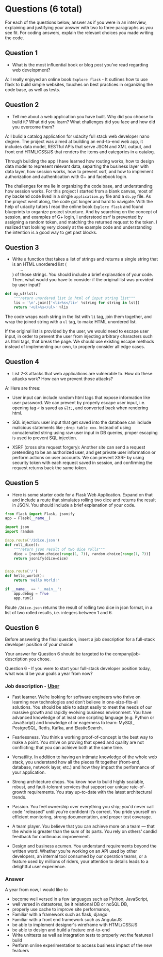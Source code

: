 # Questions (6 total)

For each of the questions below, answer as if you were in an interview, explaining and justifying your answer with two to three paragraphs as you see fit. For coding answers, explain the relevant choices you made writing the code.

## Question 1 
- What is the most influential book or blog post you’ve read regarding web development?

A: I really enjoyed an online book `Explore flask` - It outlines how to use flask to build simple websites, touches on best practices in organizing the code base, as well as tests.

## Question 2 
- Tell me about a web application you have built. Why did you choose to build it? What did you learn? What challenges did you face and how did you overcome them?

A: I bulid a catalog application for udacity full stack web developer nano degree. The project was aimed at building an end-to-end web app, it includes data model, RESTful APIs that serve JSON and XML output, and front end HTML/CSS/JS that renders the items and categories in a catalog. 

Through building the app I have learned how routing works, how to design data model to represent relevant data, separting the business layer with data layer, how session works, how to prevent xsrf, and how to implement authorization and authentication with G+ and facebook login. 

The challenges for me lie in organizing the code base, and understanding how session works. For this project I started from a blank canvas, most of my backend code lived in a single `application.py` file and a `db.py` file. As the project went along, the code got longer and hard to navigate. With the help of udacity tutors I read the online book `Explore flask` and found blueprints to organize project structure. And by searching on the concept of session, and examples of G+ login, I understood xsrf is prevented by assigning a random token, and matching the returned request to the token. I realized that looking very closely at the example code and understanding the intention is a good way to get past blocks.


## Question 3 
- Write a function that takes a list of strings and returns a single string that is an HTML unordered list (<ul>...</ul>) of those strings. You should include a brief explanation of your code. Then, what would you have to consider if the original list was provided by user input?

```python
def my_ul(lst):
    """return unordered list in html of input string list"""
    lis = '\n'.join(['<li>%s</li>' %string for string in lst])
    return '<ul>%s</ul>' %lis
```

The code wraps each string in the list with `li` tag, join them together, and wrap the joined string with a `ul` tag, to make HTML unordered list. 

If the original list is provided by the user, we would need to escape user input, in order to prevent the user from injecting arbitrary characters such as html tags, that break the page. We should use existing escape methods instead of implementing our own, to properly consider all edge cases.


## Question 4 
- List 2-3 attacks that web applications are vulnerable to. How do these attacks work? How can we prevent those attacks?

A: Here are three:
- User input can include random html tags that expose information like user password. We can prevent by properly escape user input, i.e. opening tag `<` is saved as `&lt;`, and converted back when rendering html. 

- SQL injection: user input that get saved into the database can include malicious statements like `;drop table xxx`. Instead of using concatenated string using raw user input in DB queries, proper escaping is used to prevent SQL injection.

- XSRF (cross site request forgery): Another site can send a request pretending to be an authorized user, and get private user information or perform actions on user accounts. We can prevent XSRF by using security token with each request saved in session, and confirming the request returns back the same token. 


## Question 5 
- Here is some starter code for a Flask Web Application. Expand on that and include a route that simulates rolling two dice and returns the result in JSON. You should include a brief explanation of your code.

```python
from flask import Flask, jsonify
app = Flask(__name__)

import json
import random

@app.route('/2dice.json')
def roll_dice():
    """return json result of two dice rolls"""
    dice = [random.choice(range(1, 7)), random.choice(range(1, 7))]
    return jsonify(dice=dice)


@app.route('/')
def hello_world():
    return 'Hello World!'

if __name__ == '__main__':
    app.debug = True
    app.run()
```

Route `/2dice.json` returns the result of rolling two dice in json format, in a list of two rolled results, i.e. integers between 1 and 6.


## Question 6
Before answering the final question, insert a job description for a full-stack developer position of your choice!

Your answer for Question 6 should be targeted to the company/job-description you chose.

Question 6 - If you were to start your full-stack developer position today, what would be your goals a year from now?

### Job description - [Uber](https://careers-uber.icims.com/jobs/12396/software-engineer---full-stack/job?mobile=false&width=878&height=500&bga=true&needsRedirect=false&jan1offset=-480&jun1offset=-420)

- Fast learner. We’re looking for software engineers who thrive on learning new technologies and don’t believe in one-size-fits-all solutions. You should be able to adapt easily to meet the needs of our massive growth and rapidly evolving business environment. You have advanced knowledge of at least one scripting language (e.g. Python or JavaScript) and knowledge of or eagerness to learn: MySQL, PostgreSQL, Redis, Kafka, and ElasticSearch.

- Fearlessness. You think a working proof-of-concept is the best way to make a point. You strive on proving that speed and quality are not conflicting; that you can achieve both at the same time.

- Versatility. In addition to having an intimate knowledge of the whole web stack, you understand how all the pieces fit together (front-end, database, network layer, etc.) and how they impact the performance of your application.

- Strong architecture chops. You know how to build highly scalable, robust, and fault-tolerant services that support our unique rate-of-growth requirements. You stay up-to-date with the latest architectural trends.

- Passion. You feel ownership over everything you ship; you'd never call code "released" until you’re confident it’s correct. You pride yourself on efficient monitoring, strong documentation, and proper test coverage.

- A team player. You believe that you can achieve more on a team — that the whole is greater than the sum of its parts. You rely on others' candid feedback for continuous improvement.

- Design and business acumen. You understand requirements beyond the written word. Whether you’re working on an API used by other developers, an internal tool consumed by our operation teams, or a feature used by millions of riders, your attention to details leads to a delightful user experience.


### Answer
A year from now, I would like to 
- become well versed in a few languages such as Python, JavaScript, 
- well versed in datastores, be it relational DB or noSQL DB, 
- properly use cache to improve site performance, 
- Familiar with a framework such as flask, django
- Familiar with a front end framework such as AngularJS
- be able to implement designer's wireframe with HTML/CSS/JS
- be able to design and build a feature end-to-end
- Write unittests as well as integration tests to properly vet the features I build
- Perform online experimentation to access business impact of the new featuers